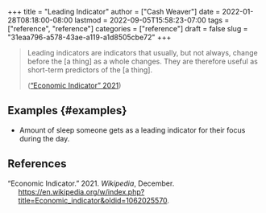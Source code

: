 +++
title = "Leading Indicator"
author = ["Cash Weaver"]
date = 2022-01-28T08:18:00-08:00
lastmod = 2022-09-05T15:58:23-07:00
tags = ["reference", "reference"]
categories = ["reference"]
draft = false
slug = "31eaa796-a578-43ae-a119-a1d8505cbe72"
+++

> Leading indicators are indicators that usually, but not always, change before the [a thing] as a whole changes. They are therefore useful as short-term predictors of the [a thing].
>
> (<a href="#citeproc_bib_item_1">“Economic Indicator” 2021</a>)


## Examples {#examples}

-   Amount of sleep someone gets as a leading indicator for their focus during the day.

## References

<style>.csl-entry{text-indent: -1.5em; margin-left: 1.5em;}</style><div class="csl-bib-body">
  <div class="csl-entry"><a id="citeproc_bib_item_1"></a>“Economic Indicator.” 2021. <i>Wikipedia</i>, December. <a href="https://en.wikipedia.org/w/index.php?title=Economic_indicator&oldid=1062025570">https://en.wikipedia.org/w/index.php?title=Economic_indicator&#38;oldid=1062025570</a>.</div>
</div>
